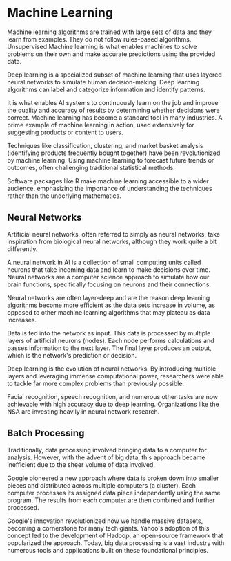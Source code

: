 # Machine Learning
Machine learning algorithms are trained with large sets of data and they learn from examples. They do not follow rules-based algorithms. Unsupervised Machine learning is what enables machines to solve problems on their own and make accurate predictions using the provided data.

Deep learning is a specialized subset of machine learning that uses layered neural networks to simulate human decision-making. Deep learning algorithms can label and categorize information and identify patterns.

It is what enables AI systems to continuously learn on the job and improve the quality and accuracy of results by determining whether decisions were correct. Machine learning has become a standard tool in many industries. A prime example of machine learning in action, used extensively for suggesting products or content to users.

Techniques like classification, clustering, and market basket analysis (identifying products frequently bought together) have been revolutionized by machine learning. Using machine learning to forecast future trends or outcomes, often challenging traditional statistical methods.

Software packages like R make machine learning accessible to a wider audience, emphasizing the importance of understanding the techniques rather than the underlying mathematics.

## Neural Networks
Artificial neural networks, often referred to simply as neural networks, take inspiration from biological neural networks, although they work quite a bit differently.

A neural network in AI is a collection of small computing units called neurons that take incoming data and learn to make decisions over time. Neural networks are a computer science approach to simulate how our brain functions, specifically focusing on neurons and their connections.

Neural networks are often layer-deep and are the reason deep learning algorithms become more efficient as the data sets increase in volume, as opposed to other machine learning algorithms that may plateau as data increases.

Data is fed into the network as input. This data is processed by multiple layers of artificial neurons (nodes). Each node performs calculations and passes information to the next layer. The final layer produces an output, which is the network's prediction or decision.

Deep learning is the evolution of neural networks. By introducing multiple layers and leveraging immense computational power, researchers were able to tackle far more complex problems than previously possible.

Facial recognition, speech recognition, and numerous other tasks are now achievable with high accuracy due to deep learning. Organizations like the NSA are investing heavily in neural network research.

## Batch Processing
Traditionally, data processing involved bringing data to a computer for analysis. However, with the advent of big data, this approach became inefficient due to the sheer volume of data involved.

Google pioneered a new approach where data is broken down into smaller pieces and distributed across multiple computers (a cluster). Each computer processes its assigned data piece independently using the same program. The results from each computer are then combined and further processed.

Google's innovation revolutionized how we handle massive datasets, becoming a cornerstone for many tech giants. Yahoo's adoption of this concept led to the development of Hadoop, an open-source framework that popularized the approach. Today, big data processing is a vast industry with numerous tools and applications built on these foundational principles.